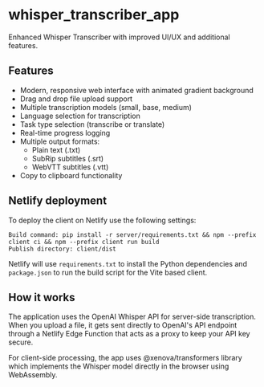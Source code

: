 # whisper_transcriber_app

Enhanced Whisper Transcriber with improved UI/UX and additional features.

## Features

- Modern, responsive web interface with animated gradient background
- Drag and drop file upload support
- Multiple transcription models (small, base, medium)
- Language selection for transcription
- Task type selection (transcribe or translate)
- Real-time progress logging
- Multiple output formats:
  - Plain text (.txt)
  - SubRip subtitles (.srt)
  - WebVTT subtitles (.vtt)
- Copy to clipboard functionality

## Netlify deployment

To deploy the client on Netlify use the following settings:

```
Build command: pip install -r server/requirements.txt && npm --prefix client ci && npm --prefix client run build
Publish directory: client/dist
```

Netlify will use `requirements.txt` to install the Python dependencies and
`package.json` to run the build script for the Vite based client.

## How it works

The application uses the OpenAI Whisper API for server-side transcription. When you upload a file, it gets sent directly to OpenAI's API endpoint through a Netlify Edge Function that acts as a proxy to keep your API key secure.

For client-side processing, the app uses @xenova/transformers library which implements the Whisper model directly in the browser using WebAssembly.
